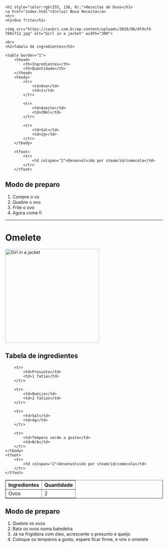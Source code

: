 <html lang="en">

<head>
    <meta charset="UTF-8">
    <meta http-equiv="X-UA-Compatible" content="IE=edge">
    <meta name="viewport" content="width=device-width, initial-scale=1.0">
    <title>Document</title>
</head>

<body>

    <h1 style="color:rgb(255, 136, 0);">Receitas de Ovos</h1>
    <a href="index.html">Incluir Nova Receita</a>
    <hr>
    <h1>Ovo frito</h1>

    <img src="https://casbri.com.br/wp-content/uploads/2020/08/dfdsfd-768x712.jpg" alt="Girl in a jacket" width="300">

    <br>
    <h2>Tabela de ingredientes</h2>

    <table border="1">
        <thead>
            <th>Ingredientes</th>
            <th>Quantidade</th>
        </thead>
        <tbody>
            <tr>
                <td>Ovo</td>
                <td>1</td>
            </tr>

            <tr>
                <td>Azeite</td>
                <td>20ml</td>
            </tr>

            <tr>
                <td>Sal</td>
                <td>2g</td>
            </tr>
        </tbody>

        <tfoot>
            <tr>
                <td colspan="2">Desenvolvido por steam/id/comecola</td>
            </tr>
        </tfoot>

</table>
</body>

<h2>Modo de preparo</h2>
<ol>
    <li>Compre o vo</li>
    <li>Quebre o ovo</li>
    <li>Frite o ovo</li>
    <li>Agora come fi</li>
</ol>

<hr>

<h1>Omelete</h1>

<img src="https://i.imgur.com/XrL78TH.jpeg" alt="Girl in a jacket" width="300">

<h2>Tabela de ingredientes</h2>

<table border="1">
    <thead>
        <th>Ingredientes</th>
        <th>Quantidade</th>
    </thead>
    <tbody>
        <tr>
            <td>Ovos</td>
            <td>2</td>
        </tr>

        <tr>
            <td>Presunto</td>
            <td>1 fatia</td>
        </tr>

        <tr>
            <td>Queijo</td>
            <td>2 fatias</td>
        </tr>

        <tr>
            <td>Sal</td>
            <td>4g</td>
        </tr>

        <tr>
            <td>Tempero verde a gosto</td>
            <td>N/A</td>
        </tr>
    </tbody>
    <tfoot>
        <tr>
            <td colspan="2">Desenvolvido por steam/id/comecola</td>
        </tr>
    </tfoot>

</table>

<h2>Modo de preparo</h2>
<ol>
    <li>Quebre os ovos</li>
    <li>Bata os ovos numa batedeira</li>
    <li>Já na frigideira com óleo, acrescente o presunto e queijo</li>
    <li>Coloque os temperos a gosto, espere ficar firme, e vire o omelete</li>
</ol>
</html>
